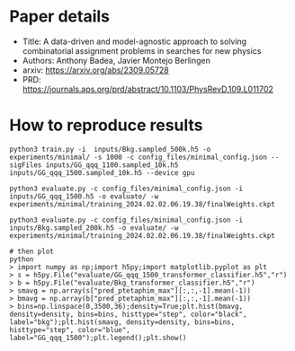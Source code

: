# Paper details
- Title: A data-driven and model-agnostic approach to solving combinatorial assignment problems in searches for new physics
- Authors: Anthony Badea, Javier Montejo Berlingen
- arxiv: https://arxiv.org/abs/2309.05728
- PRD: https://journals.aps.org/prd/abstract/10.1103/PhysRevD.109.L011702

# How to reproduce results
```
python3 train.py -i  inputs/Bkg.sampled_500k.h5 -o experiments/minimal/ -s 1000 -c config_files/minimal_config.json --sigFiles inputs/GG_qqq_1100.sampled_10k.h5 inputs/GG_qqq_1500.sampled_10k.h5 --device gpu

python3 evaluate.py -c config_files/minimal_config.json -i  inputs/GG_qqq_1500.h5 -o evaluate/ -w experiments/minimal/training_2024.02.02.06.19.38/finalWeights.ckpt

python3 evaluate.py -c config_files/minimal_config.json -i  inputs/Bkg.sampled_200k.h5 -o evaluate/ -w experiments/minimal/training_2024.02.02.06.19.38/finalWeights.ckpt

# then plot
python
> import numpy as np;import h5py;import matplotlib.pyplot as plt
> s = h5py.File("evaluate/GG_qqq_1500_transformer_classifier.h5","r")
> b = h5py.File("evaluate/Bkg_transformer_classifier.h5","r")
> smavg = np.array(s["pred_ptetaphim_max"][:,:,-1].mean(-1))
> bmavg = np.array(b["pred_ptetaphim_max"][:,:,-1].mean(-1))
> bins=np.linspace(0,3500,36);density=True;plt.hist(bmavg, density=density, bins=bins, histtype="step", color="black", label="bkg");plt.hist(smavg, density=density, bins=bins, histtype="step", color="blue", label="GG_qqq_1500");plt.legend();plt.show()
```
